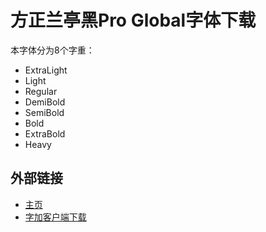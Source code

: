 # 方正兰亭黑Pro Global字体下载

本字体分为8个字重：
* ExtraLight
* Light
* Regular
* DemiBold
* SemiBold
* Bold
* ExtraBold
* Heavy

## 外部链接
* [主页](http://www.foundertype.com/index.php/FontInfo/index/id/681.html)
* [字加客户端下载](http://www.foundertype.com/index.php/Index/ftXplorer/)
